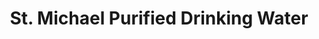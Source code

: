 ---
title: "St. Michael Purified Drinking Water"
url: /san-pablo/st-michael-purified-drinking-water/
shop: water
---